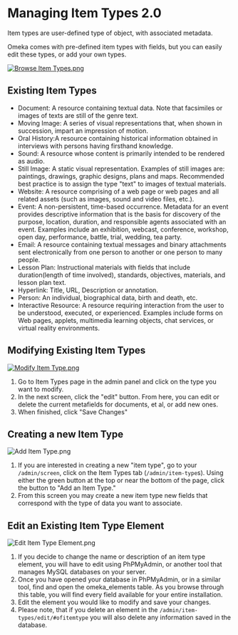 
Managing Item Types 2.0
=======================
Item types are user-defined type of object, with associated metadata.

Omeka comes with pre-defined item types with fields, but you can easily edit these types, or add your own types.

[![Browse Item Types.png](https://omeka.org/c/images/5/5d/Browse_Item_Types.png)](https://omeka.org/codex/File:Browse_Item_Types.png)

Existing Item Types
---------------------------------------------------------

-   Document: A resource containing textual data. Note that facsimiles or images of texts are still of the genre text.
-   Moving Image: A series of visual representations that, when shown in succession, impart an impression of motion.
-   Oral History:A resource containing historical information obtained in interviews with persons having firsthand knowledge.
-   Sound: A resource whose content is primarily intended to be rendered as audio.
-   Still Image: A static visual representation. Examples of still images are: paintings, drawings, graphic designs, plans and maps. Recommended best practice is to assign the type "text" to images of textual materials.
-   Website: A resource comprising of a web page or web pages and all related assets (such as images, sound and video files, etc.).
-   Event: A non-persistent, time-based occurrence. Metadata for an event provides descriptive information that is the basis for discovery of the purpose, location, duration, and responsible agents associated with an event. Examples include an exhibition, webcast, conference, workshop, open day, performance, battle, trial, wedding, tea party.
-   Email: A resource containing textual messages and binary attachments sent electronically from one person to another or one person to many people.
-   Lesson Plan: Instructional materials with fields that include duration(length of time involved), standards, objectives, materials, and lesson plan text.
-   Hyperlink: Title, URL, Description or annotation.
-   Person: An individual, biographical data, birth and death, etc.
-   Interactive Resource: A resource requiring interaction from the user to be understood, executed, or experienced. Examples include forms on Web pages, applets, multimedia learning objects, chat services, or virtual reality environments.

Modifying Existing Item Types
---------------------------------------------------------------

[![Modify Item Type.png](https://omeka.org/c/images/b/bb/Modify_Item_Type.png)](https://omeka.org/codex/File:Modify_Item_Type.png)

1.  Go to Item Types page in the admin panel and click on the type you want to modify.
2.  In the next screen, click the "edit" button. From here, you can edit or delete the current metafields for documents, et al, or add new ones.
3.  When finished, click "Save Changes"

Creating a new Item Type
--------------------------------------------------------------

![Add Item Type.png](https://omeka.org/c/images/2/2a/Add_Item_Type.png)

1.  If you are interested in creating a new "item type", go to your `/admin/screen`, click on the Item Types tab (`/admin/item-type`s). Using either the green button at the top or near the bottom of the page, click the button to "Add an Item Type."
2.  From this screen you may create a new item type new fields that correspond with the type of data you want to associate.

Edit an Existing Item Type Element
---------------------------------------------------------------

![Edit Item Type Element.png](https://omeka.org/c/images/7/74/Edit_Item_Type_Element.png)

1.  If you decide to change the name or description of an item type element, you will have to edit using PhPMyAdmin, or another tool that manages MySQL databases on your server.
2.  Once you have opened your database in PhPMyAdmin, or in a similar tool, find and open the omeka\_elements table. As you browse through this table, you will find every field available for your entire installation.
3.  Edit the element you would like to modify and save your changes.
4.  Please note, that if you delete an element in the `/admin/item-types/edit/#ofitemtype` you will also delete any information saved in the database.
